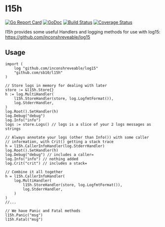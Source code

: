 # l15h

[![Go Report Card](https://goreportcard.com/badge/github.com/sb10/l15h)](https://goreportcard.com/report/github.com/sb10/l15h)
[![GoDoc](https://godoc.org/github.com/sb10/l15h?status.svg)](https://godoc.org/github.com/sb10/l15h)
[![Build Status](https://travis-ci.org/sb10/l15h.svg?branch=master)](https://travis-ci.org/sb10/l15h)
[![Coverage Status](https://coveralls.io/repos/github/sb10/l15h/badge.svg?branch=master)](https://coveralls.io/github/sb10/l15h?branch=master)

l15h provides some useful Handlers and logging methods for use with log15:
https://github.com/inconshreveable/log15

## Usage

    import (
        log "github.com/inconshreveable/log15"
        "github.com/sb10/l15h"
    )

    // Store logs in memory for dealing with later
    store := &l15h.Store{}
    h := log.MultiHandler(
        l15h.StoreHandler(store, log.LogfmtFormat()),
        log.StderrHandler,
    )
    log.Root().SetHandler(h)
    log.Debug("debug")
    log.Info("info")
    logs := store.Logs() // logs is a slice of your 2 logs messages as strings

    // Always annotate your logs (other than Info()) with some caller
    // information, with Crit() getting a stack trace
    h = l15h.CallerInfoHandler(log.StderrHandler)
    log.Root().SetHandler(h)
    log.Debug("debug") // includes a caller=
    log.Info("info") // nothing added
    log.Crit("crit") // includes a stack=

    // Combine it all together
    h = l15h.CallerInfoHandler(
        log.MultiHandler(
            l15h.StoreHandler(store, log.LogfmtFormat()),
            log.StderrHandler,
        )
    )
    //...

    // We have Panic and Fatal methods
    l15h.Panic("msg")
    l15h.Fatal("msg")